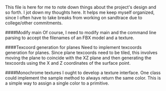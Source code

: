 This file is here for me to note down things about the project's design and so forth. I jot down my thoughts here. It helps me keep myself organized, since I often have to take breaks from working on sandtrace due to college/other commitments.

####Modify main
Of course, I need to modify main and the command line parsing to accept the filenames of an FBX model and a texture.

####Texcoord generation for planes
Need to implement texcoords generation for planes. Since plane texcoords need to be tiled, this involves moving the plane to coincide with the XZ plane and then generating the texcoords using the X and Z coordinates of the surface point.

####Monochrome textures
I ought to develop a texture interface. One class could implement the sample method to always return the same color. This is a simple way to assign a single color to a primitive.
